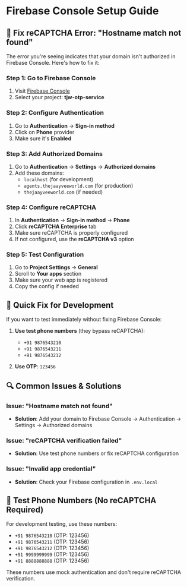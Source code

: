# Firebase Console Setup Guide

## 🔧 Fix reCAPTCHA Error: "Hostname match not found"

The error you're seeing indicates that your domain isn't authorized in Firebase Console. Here's how to fix it:

### **Step 1: Go to Firebase Console**
1. Visit [Firebase Console](https://console.firebase.google.com/)
2. Select your project: **tjw-otp-service**

### **Step 2: Configure Authentication**
1. Go to **Authentication** → **Sign-in method**
2. Click on **Phone** provider
3. Make sure it's **Enabled**

### **Step 3: Add Authorized Domains**
1. Go to **Authentication** → **Settings** → **Authorized domains**
2. Add these domains:
   - `localhost` (for development)
   - `agents.thejaayveeworld.com` (for production)
   - `thejaayveeworld.com` (if needed)

### **Step 4: Configure reCAPTCHA**
1. In **Authentication** → **Sign-in method** → **Phone**
2. Click **reCAPTCHA Enterprise** tab
3. Make sure reCAPTCHA is properly configured
4. If not configured, use the **reCAPTCHA v3** option

### **Step 5: Test Configuration**
1. Go to **Project Settings** → **General**
2. Scroll to **Your apps** section
3. Make sure your web app is registered
4. Copy the config if needed

## 🧪 **Quick Fix for Development**

If you want to test immediately without fixing Firebase Console:

1. **Use test phone numbers** (they bypass reCAPTCHA):
   - `+91 9876543210`
   - `+91 9876543211`
   - `+91 9876543212`

2. **Use OTP**: `123456`

## 🔍 **Common Issues & Solutions**

### **Issue: "Hostname match not found"**
- **Solution**: Add your domain to Firebase Console → Authentication → Settings → Authorized domains

### **Issue: "reCAPTCHA verification failed"**
- **Solution**: Use test phone numbers or fix reCAPTCHA configuration

### **Issue: "Invalid app credential"**
- **Solution**: Check your Firebase configuration in `.env.local`

## 📱 **Test Phone Numbers (No reCAPTCHA Required)**

For development testing, use these numbers:
- `+91 9876543210` (OTP: 123456)
- `+91 9876543211` (OTP: 123456)
- `+91 9876543212` (OTP: 123456)
- `+91 9999999999` (OTP: 123456)
- `+91 8888888888` (OTP: 123456)

These numbers use mock authentication and don't require reCAPTCHA verification.

